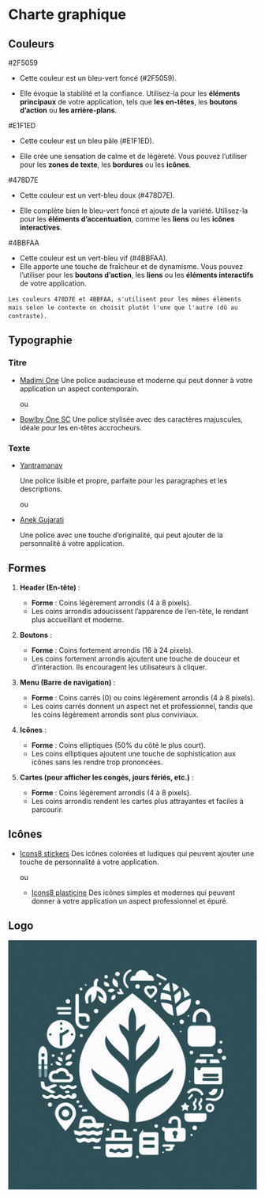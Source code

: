 # Charte graphique

## Couleurs

#2F5059

- Cette couleur est un bleu-vert foncé (#2F5059).

- Elle évoque la stabilité et la confiance. Utilisez-la pour les **éléments principaux** de votre application, tels que **les en-têtes**, les **boutons d’action** ou **les arrière-plans**.

#E1F1ED

- Cette couleur est un bleu pâle (#E1F1ED).

- Elle crée une sensation de calme et de légèreté. Vous pouvez l’utiliser pour les **zones de texte**, les **bordures** ou les **icônes**.

#478D7E

- Cette couleur est un vert-bleu doux (#478D7E).

- Elle complète bien le bleu-vert foncé et ajoute de la variété. Utilisez-la pour les **éléments d’accentuation**, comme les **liens** ou les **icônes interactives**.

#4BBFAA

- Cette couleur est un vert-bleu vif (#4BBFAA).
- Elle apporte une touche de fraîcheur et de dynamisme. Vous pouvez l’utiliser pour les **boutons d’action**, les **liens** ou les **éléments interactifs** de votre application.

`Les couleurs 478D7E et 4BBFAA, s'utilisent pour les mêmes éléments mais selon le contexte on choisit plutôt l'une que l'autre (dû au contraste).`

## Typographie

### Titre

- [Madimi One](https://fonts.google.com/specimen/Madimi+One)
  Une police audacieuse et moderne qui peut donner à votre application un aspect contemporain.

  ou

- [Bowlby One SC](https://fonts.google.com/specimen/Bowlby+One+SC)
  Une police stylisée avec des caractères majuscules, idéale pour les en-têtes accrocheurs.

### Texte

- [Yantramanav](https://fonts.google.com/specimen/Yantramanav)

  Une police lisible et propre, parfaite pour les paragraphes et les descriptions.

  ou

- [Anek Gujarati](https://fonts.google.com/specimen/Anek+Gujarati)

  Une police avec une touche d’originalité, qui peut ajouter de la personnalité à votre application.

## Formes

1. **Header (En-tête)** :

   - **Forme** : Coins légèrement arrondis (4 à 8 pixels).
   - Les coins arrondis adoucissent l’apparence de l’en-tête, le rendant plus accueillant et moderne.

2. **Boutons** :

   - **Forme** : Coins fortement arrondis (16 à 24 pixels).
   - Les coins fortement arrondis ajoutent une touche de douceur et d’interaction. Ils encouragent les utilisateurs à cliquer.

3. **Menu (Barre de navigation)** :

   - **Forme** : Coins carrés (0) ou coins légèrement arrondis (4 à 8 pixels).
   - Les coins carrés donnent un aspect net et professionnel, tandis que les coins légèrement arrondis sont plus conviviaux.

4. **Icônes** :

   - **Forme** : Coins elliptiques (50% du côté le plus court).
   - Les coins elliptiques ajoutent une touche de sophistication aux icônes sans les rendre trop prononcées.

5. **Cartes (pour afficher les congés, jours fériés, etc.)** :

   - **Forme** : Coins légèrement arrondis (4 à 8 pixels).
   - Les coins arrondis rendent les cartes plus attrayantes et faciles à parcourir.

## Icônes

- [Icons8 stickers](https://icones8.fr/icons/stickers)
  Des icônes colorées et ludiques qui peuvent ajouter une touche de personnalité à votre application.

  ou

  - [Icons8 plasticine](https://icones8.fr/icons/plasticine)
    Des icônes simples et modernes qui peuvent donner à votre application un aspect professionnel et épuré.

## Logo

![OIG3.CE1QPr91rIyrCiUy.jpg](assets/charte_graphique/541f28996553762c59fc4af96bc6be9945114f51.jpg)
